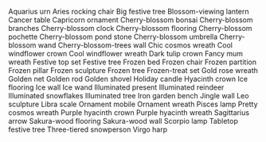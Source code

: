 Aquarius urn
Aries rocking chair
Big festive tree
Blossom-viewing lantern
Cancer table
Capricorn ornament
Cherry-blossom bonsai
Cherry-blossom branches
Cherry-blossom clock
Cherry-blossom flooring
Cherry-blossom pochette
Cherry-blossom pond stone
Cherry-blossom umbrella
Cherry-blossom wand
Cherry-blossom-trees wall
Chic cosmos wreath
Cool windflower crown
Cool windflower wreath
Dark tulip crown
Fancy mum wreath
Festive top set
Festive tree
Frozen bed
Frozen chair
Frozen partition
Frozen pillar
Frozen sculpture
Frozen tree
Frozen-treat set
Gold rose wreath
Golden net
Golden rod
Golden shovel
Holiday candle
Hyacinth crown
Ice flooring
Ice wall
Ice wand
Illuminated present
Illuminated reindeer
Illuminated snowflakes
Illuminated tree
Iron garden bench
Jingle wall
Leo sculpture
Libra scale
Ornament mobile
Ornament wreath
Pisces lamp
Pretty cosmos wreath
Purple hyacinth crown
Purple hyacinth wreath
Sagittarius arrow
Sakura-wood flooring
Sakura-wood wall
Scorpio lamp
Tabletop festive tree
Three-tiered snowperson
Virgo harp
